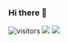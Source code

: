 ### Hi there 👋 
![visitors](https://visitor-badge.laobi.icu/badge?page_id=crsov)
![](https://github-readme-stats.vercel.app/api?username=crsov)
![](https://github-readme-stats.vercel.app/api/top-langs/?username=crsov)

